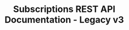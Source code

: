 ---
title: Subscriptions REST API Documentation - Legacy v3

language_tabs:
  - shell: cURL
  - javascript: Node.js
  - php: PHP
  - python: Python
  - ruby: Ruby

toc_footers:
  - <a href="https://github.com/prospress/subscriptions-rest-api-docs">Contributing to WCS REST API Docs</a>
  - <a href="https://github.com/woothemes/woocommerce-rest-api-docs">Contributing to WC REST API Docs</a>
  - <a href="https://github.com/woothemes/woocommerce/tree/master/includes/api">WC REST API Source on GitHub</a>
  - <a href="https://github.com/woothemes/woocommerce/issues?labels=API&amp;page=1&amp;state=open">WC REST API Issues</a>
  - <a href="https://docs.woothemes.com/documentation/plugins/subscriptions/">Subscriptions Documentation</a>
  - <a href="https://github.com/woothemes/woocommerce">WooCommerce Subscriptions</a>
  - <a href="http://github.com/tripit/slate">Documentation Powered by Slate</a>

includes:
  - v3/subscriptions

search: false
---